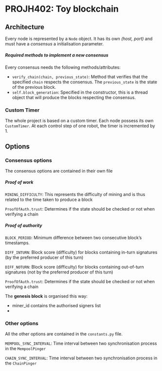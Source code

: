 # PROJH402: Toy blockchain

## Architecture
Every node is represented by a ``Node`` object. It has its own *(host, port)* and must have a *consensus* a initialisation parameter.


##### Required methods to implement a new consensus

Every consensus needs the following methods/attributes:

- ``verify_chain(chain, previous_state)``: Method that verifies that the specified ``chain`` respects the consensus. The ``previous_state`` is the state of the previous block.
- ``self.block_generation``: Specified in the constructor, this is a thread object that will produce the blocks respecting the consensus.


### Custom Timer
The whole project is based on a custom timer. Each node possess its own ``CustomTimer``. At each control step of one robot, the timer is incremented by 1. 



## Options

### Consensus options
The consensus options are contained in their own file

##### Proof of work
``MINING_DIFFICULTY``: This represents the difficulty of mining and is thus related to the time taken to produce a block

``ProofOfAuth.trust``: Determines if the state should be checked or not when verifying a chain 

##### Proof of authority
``BLOCK_PERIOD``: Minimum difference between two consecutive block’s timestamps.

``DIFF_INTURN``: Block score (difficulty) for blocks containing in-turn signatures (by the preferred producer of this turn)

``DIFF_NOTURN``: Block score (difficulty) for blocks containing out-of-turn signatures (not by the preferred producer of this turn)

``ProofOfAuth.trust``: Determines if the state should be checked or not when verifying a chain 

The __genesis block__ is organised this way:

- miner_id contains the authorised signers list
- 
### Other options
All the other options are contained in the ``constants.py`` file.

``MEMPOOL_SYNC_INTERVAL``: Time interval between two synchronisation process in the ``MempoolPinger``

``CHAIN_SYNC_INTERVAL``: Time interval between two synchronisation process in the ``ChainPinger``







